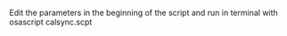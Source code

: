 Edit the parameters in the beginning of the script and run in terminal with 
osascript calsync.scpt
